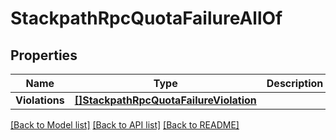 # StackpathRpcQuotaFailureAllOf

## Properties

Name | Type | Description | Notes
------------ | ------------- | ------------- | -------------
**Violations** | [**[]StackpathRpcQuotaFailureViolation**](stackpath.rpc.QuotaFailure.Violation.md) |  | [optional] 

[[Back to Model list]](../README.md#documentation-for-models) [[Back to API list]](../README.md#documentation-for-api-endpoints) [[Back to README]](../README.md)


